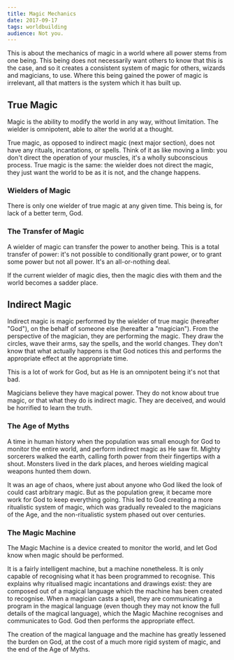 ```yaml
---
title: Magic Mechanics
date: 2017-09-17
tags: worldbuilding
audience: Not you.
---
```


This is about the mechanics of magic in a world where all power stems
from one being.  This being does not necessarily want others to know
that this is the case, and so it creates a consistent system of magic
for others, wizards and magicians, to use.  Where this being gained
the power of magic is irrelevant, all that matters is the system which
it has built up.


True Magic
----------

Magic is the ability to modify the world in any way, without
limitation.  The wielder is omnipotent, able to alter the world at a
thought.

True magic, as opposed to indirect magic (next major section), does
not have any rituals, incantations, or spells.  Think of it as like
moving a limb: you don't direct the operation of your muscles, it's a
wholly subconscious process.  True magic is the same: the wielder does
not direct the magic, they just want the world to be as it is not, and
the change happens.

### Wielders of Magic ###

There is only one wielder of true magic at any given time.  This being
is, for lack of a better term, God.

### The Transfer of Magic ###

A wielder of magic can transfer the power to another being.  This is a
total transfer of power: it's not possible to conditionally grant
power, or to grant some power but not all power.  It's an
all-or-nothing deal.

If the current wielder of magic dies, then the magic dies with them
and the world becomes a sadder place.


Indirect Magic
-------------

Indirect magic is magic performed by the wielder of true magic
(hereafter "God"), on the behalf of someone else (hereafter a
"magician").  From the perspective of the magician, they are
performing the magic.  They draw the circles, wave their arms, say the
spells, and the world changes.  They don't know that what actually
happens is that God notices this and performs the appropriate effect
at the appropriate time.

This is a lot of work for God, but as He is an omnipotent being it's
not that bad.

Magicians believe they have magical power.  They do not know about
true magic, or that what they do is indirect magic.  They are
deceived, and would be horrified to learn the truth.

### The Age of Myths ###

A time in human history when the population was small enough for God
to monitor the entire world, and perform indirect magic as He saw fit.
Mighty sorcerers walked the earth, calling forth power from their
fingertips with a shout.  Monsters lived in the dark places, and
heroes wielding magical weapons hunted them down.

It was an age of chaos, where just about anyone who God liked the look
of could cast arbitrary magic.  But as the population grew, it became
more work for God to keep everything going.  This led to God creating
a more ritualistic system of magic, which was gradually revealed to
the magicians of the Age, and the non-ritualistic system phased out
over centuries.

### The Magic Machine ###

The Magic Machine is a device created to monitor the world, and let
God know when magic should be performed.

It is a fairly intelligent machine, but a machine nonetheless.  It is
only capable of recognising what it has been programmed to recognise.
This explains why ritualised magic incantations and drawings exist:
they are composed out of a magical language which the machine has been
created to recognise. When a magician casts a spell, they are
communicating a program in the magical language (even though they may
not know the full details of the magical language), which the Magic
Machine recognises and communicates to God.  God then performs the
appropriate effect.

The creation of the magical language and the machine has greatly
lessened the burden on God, at the cost of a much more rigid system of
magic, and the end of the Age of Myths.
